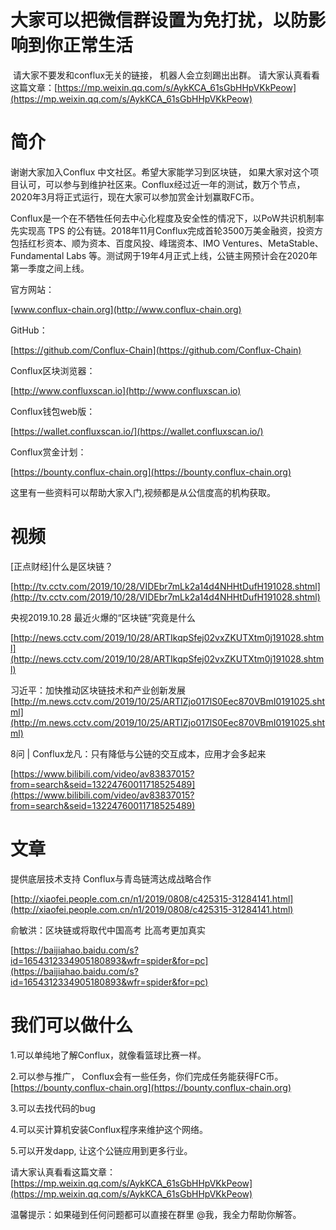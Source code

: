 # 大家可以把微信群设置为免打扰，以防影响到你正常生活

 请大家不要发和conflux无关的链接， 机器人会立刻踢出出群。
请大家认真看看这篇文章：[https://mp.weixin.qq.com/s/AykKCA_61sGbHHpVKkPeow](https://mp.weixin.qq.com/s/AykKCA_61sGbHHpVKkPeow)  

# 简介
谢谢大家加入Conflux 中文社区。希望大家能学习到区块链， 如果大家对这个项目认可，可以参与到维护社区来。Conflux经过近一年的测试，数万个节点，2020年3月将正式运行，现在大家可以参加赏金计划赢取FC币。


Conflux是一个在不牺牲任何去中心化程度及安全性的情况下，以PoW共识机制率先实现高 TPS 的公有链。2018年11月Conflux完成首轮3500万美金融资，投资方包括红杉资本、顺为资本、百度风投、峰瑞资本、IMO Ventures、MetaStable、Fundamental Labs 等。测试网于19年4月正式上线，公链主网预计会在2020年第一季度之间上线。

官方网站：

[www.conflux-chain.org](http://www.conflux-chain.org)

GitHub：

[https://github.com/Conflux-Chain](https://github.com/Conflux-Chain)

Conflux区块浏览器：

[http://www.confluxscan.io](http://www.confluxscan.io)

Conflux钱包web版：

[https://wallet.confluxscan.io/](https://wallet.confluxscan.io/)

Conflux赏金计划：

[https://bounty.conflux-chain.org](https://bounty.conflux-chain.org)

这里有一些资料可以帮助大家入门,视频都是从公信度高的机构获取。

# 视频
[正点财经]什么是区块链？

[http://tv.cctv.com/2019/10/28/VIDEbr7mLk2a14d4NHHtDufH191028.shtml](http://tv.cctv.com/2019/10/28/VIDEbr7mLk2a14d4NHHtDufH191028.shtml)

央视2019.10.28 最近火爆的“区块链”究竟是什么

[http://news.cctv.com/2019/10/28/ARTIkqpSfej02vxZKUTXtm0j191028.shtml](http://news.cctv.com/2019/10/28/ARTIkqpSfej02vxZKUTXtm0j191028.shtml)

习近平：加快推动区块链技术和产业创新发展 [http://m.news.cctv.com/2019/10/25/ARTIZjo017lS0Eec870VBmI0191025.shtml](http://m.news.cctv.com/2019/10/25/ARTIZjo017lS0Eec870VBmI0191025.shtml)

8问 | Conflux龙凡：只有降低与公链的交互成本，应用才会多起来

[https://www.bilibili.com/video/av83837015?from=search&seid=13224760011718525489](https://www.bilibili.com/video/av83837015?from=search&seid=13224760011718525489)

# 文章
提供底层技术支持 Conflux与青岛链湾达成战略合作

[http://xiaofei.people.com.cn/n1/2019/0808/c425315-31284141.html](http://xiaofei.people.com.cn/n1/2019/0808/c425315-31284141.html)

俞敏洪：区块链或将取代中国高考 比高考更加真实

[https://baijiahao.baidu.com/s?id=1654312334905180893&wfr=spider&for=pc](https://baijiahao.baidu.com/s?id=1654312334905180893&wfr=spider&for=pc)

# 我们可以做什么
1.可以单纯地了解Conflux，就像看篮球比赛一样。

2.可以参与推广， Conflux会有一些任务，你们完成任务能获得FC币。[https://bounty.conflux-chain.org](https://bounty.conflux-chain.org)

3.可以去找代码的bug

4.可以买计算机安装Conflux程序来维护这个网络。

5.可以开发dapp, 让这个公链应用到更多行业。


请大家认真看看这篇文章：[https://mp.weixin.qq.com/s/AykKCA_61sGbHHpVKkPeow](https://mp.weixin.qq.com/s/AykKCA_61sGbHHpVKkPeow)  

温馨提示：如果碰到任何问题都可以直接在群里 @我，我全力帮助你解答。

